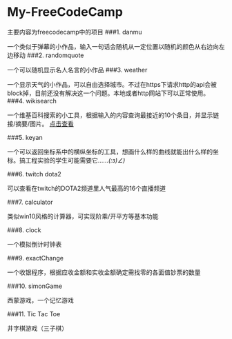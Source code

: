 # My-FreeCodeCamp
主要内容为freecodecamp中的项目
###1. danmu

一个类似于弹幕的小作品，输入一句话会随机从一定位置以随机的颜色从右边向左边移动
###2. randomquote

一个可以随机显示名人名言的小作品
###3. weather

一个显示天气的小作品，可以自由选择城市。不过在https下请求http的api会被block掉，目前还没有解决这一个问题。本地或者http网站下可以正常使用。
###4. wikisearch

一个维基百科搜索的小工具，根据输入的内容查询最接近的10个条目，并显示链接/摘要/图片。
[点击查看](https://zhangcuizc.github.io/My-FreeCodeCamp)

###5. keyan

一个可以返回坐标系中的横纵坐标的工具，想画什么样的曲线就能出什么样的坐标。搞工程实验的学生可能需要它……_(:з)∠)_

###6. twitch dota2

可以查看在twitch的DOTA2频道里人气最高的16个直播频道

###7. calculator

类似win10风格的计算器，可实现阶乘/开平方等基本功能

###8. clock

一个模拟倒计时钟表

###9. exactChange

一个收银程序，根据应收金额和实收金额确定需找零的各面值钞票的数量

###10. simonGame

西蒙游戏，一个记忆游戏

###11. Tic Tac Toe

井字棋游戏（三子棋）